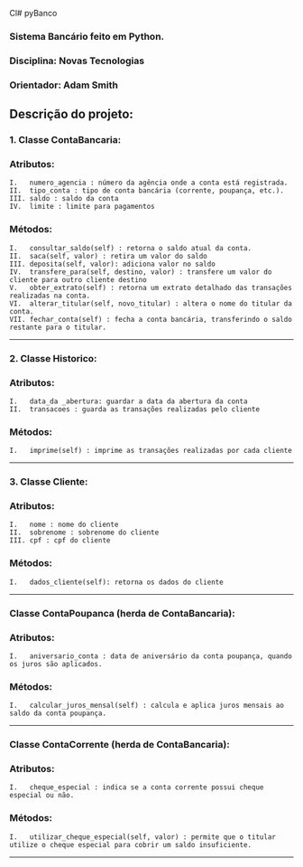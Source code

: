  Cl# pyBanco
### Sistema Bancário feito em Python.
### Disciplina: Novas Tecnologias
### Orientador: Adam Smith  
## Descrição do projeto:


### 1. Classe ContaBancaria:
### Atributos:
```
I.   numero_agencia : número da agência onde a conta está registrada.
II.  tipo_conta : tipo de conta bancária (corrente, poupança, etc.).
III. saldo : saldo da conta
IV.  limite : limite para pagamentos
```
### Métodos:
```
I.   consultar_saldo(self) : retorna o saldo atual da conta.
II.  saca(self, valor) : retira um valor do saldo
III. deposita(self, valor): adiciona valor no saldo
IV.  transfere_para(self, destino, valor) : transfere um valor do cliente para outro cliente destino
V.   obter_extrato(self) : retorna um extrato detalhado das transações realizadas na conta.
VI.  alterar_titular(self, novo_titular) : altera o nome do titular da conta.
VII. fechar_conta(self) : fecha a conta bancária, transferindo o saldo restante para o titular.
```
-------------------------------------------------------------------------
### 2. Classe Historico:
### Atributos:
```
I.   data_da _abertura: guardar a data da abertura da conta
II.  transacoes : guarda as transações realizadas pelo cliente
```
### Métodos:
```
I.   imprime(self) : imprime as transações realizadas por cada cliente
```
-------------------------------------------------------------------------
### 3. Classe Cliente:
### Atributos:
```
I.   nome : nome do cliente
II.  sobrenome : sobrenome do cliente
III. cpf : cpf do cliente
```
### Métodos:
```
I.   dados_cliente(self): retorna os dados do cliente
```
-------------------------------------------------------------------------
### Classe ContaPoupanca (herda de ContaBancaria):
### Atributos:
```
I.   aniversario_conta : data de aniversário da conta poupança, quando os juros são aplicados.
```
### Métodos:
```
I.   calcular_juros_mensal(self) : calcula e aplica juros mensais ao saldo da conta poupança.
```
-------------------------------------------------------------------------
### Classe ContaCorrente (herda de ContaBancaria):
### Atributos:
```
I.   cheque_especial : indica se a conta corrente possui cheque especial ou não.
```
### Métodos:
```
I.   utilizar_cheque_especial(self, valor) : permite que o titular utilize o cheque especial para cobrir um saldo insuficiente.
```
-------------------------------------------------------------------------


